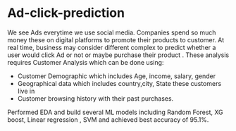 # Ad-click-prediction
We see Ads everytime we use social media. Companies spend so much money these on digital platforms to promote their products to customer. At real time, business may consider different complex to predict whether a user would click Ad or not or maybe purchase their product .
These analysis requires Customer Analysis which can be done using:

- Customer Demographic which includes Age, income, salary, gender
- Geographical data which includes country,city, State these customers live in
- Customer browsing history with their past purchases.

Performed EDA and build several ML models including Random Forest, XG boost, Linear regression , SVM and achieved best accuracy of 95.1%.
